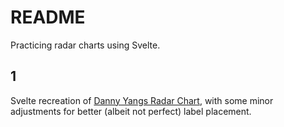 # README

Practicing radar charts using Svelte.

## 1

Svelte recreation of [Danny Yangs Radar Chart](https://yangdanny97.github.io/blog/2019/03/01/D3-Spider-Chart), with some minor adjustments for better (albeit not perfect) label placement.
